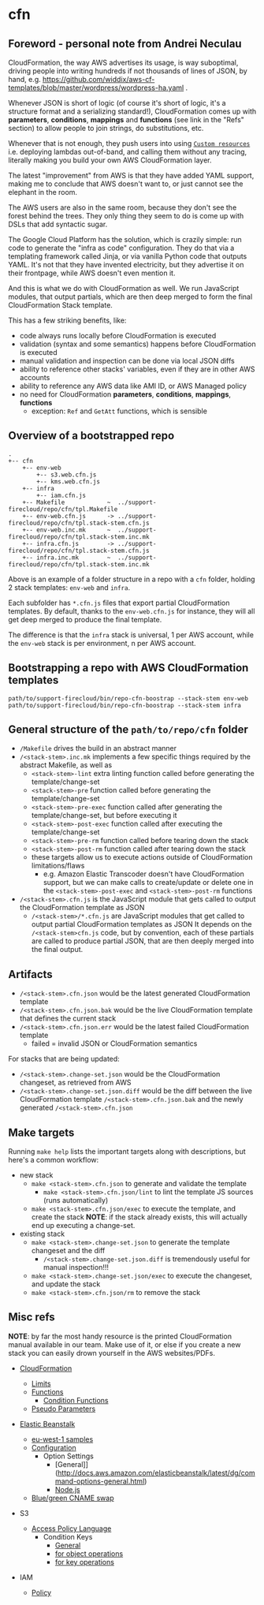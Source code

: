 # cfn

## Foreword - personal note from Andrei Neculau

CloudFormation, the way AWS advertises its usage, is way suboptimal, driving
people into writing hundreds if not thousands of lines of JSON, by hand, e.g.
https://github.com/widdix/aws-cf-templates/blob/master/wordpress/wordpress-ha.yaml .

Whenever JSON is short of logic
(of course it's short of logic, it's a structure format and a serializing standard!),
CloudFormation comes up with **parameters**, **conditions**, **mappings** and **functions** (see link in the "Refs" section)
to allow people to join strings, do substitutions, etc.

Whenever that is not enough, they push users into using [`Custom resources`](https://docs.aws.amazon.com/AWSCloudFormation/latest/UserGuide/template-custom-resources.html)
i.e. deploying lambdas out-of-band, and calling them without any tracing,
literally making you build your own AWS CloudFormation layer.

The latest "improvement" from AWS is that they have added YAML support, making me to conclude that
AWS doesn't want to, or just cannot see the elephant in the room.

The AWS users are also in the same room, because they don't see the forest behind the trees.
They only thing they seem to do is come up with DSLs that add syntactic sugar.

The Google Cloud Platform has the solution, which is crazily simple:
run code to generate the "infra as code" configuration.
They do that via a templating framework called Jinja,
or via vanilla Python code that outputs YAML.
It's not that they have invented electricity, but they advertise it on their frontpage,
while AWS doesn't even mention it.

And this is what we do with CloudFormation as well.
We run JavaScript modules, that output partials,
which are then deep merged to form the final CloudFormation Stack template.

This has a few striking benefits, like:

* code always runs locally before CloudFormation is executed
* validation (syntax and some semantics) happens before CloudFormation is executed
* manual validation and inspection can be done via local JSON diffs
* ability to reference other stacks' variables, even if they are in other AWS accounts
* ability to reference any AWS data like AMI ID, or AWS Managed policy
* no need for CloudFormation **parameters**, **conditions**, **mappings**, **functions**
  * exception: `Ref` and `GetAtt` functions, which is sensible


## Overview of a bootstrapped repo

```
.
+-- cfn
    +-- env-web
        +-- s3.web.cfn.js
        +-- kms.web.cfn.js
    +-- infra
        +-- iam.cfn.js
    +-- Makefile            ~  ../support-firecloud/repo/cfn/tpl.Makefile
    +-- env-web.cfn.js      -> ../support-firecloud/repo/cfn/tpl.stack-stem.cfn.js
    +-- env-web.inc.mk      ~  ../support-firecloud/repo/cfn/tpl.stack-stem.inc.mk
    +-- infra.cfn.js        -> ../support-firecloud/repo/cfn/tpl.stack-stem.cfn.js
    +-- infra.inc.mk        ~  ../support-firecloud/repo/cfn/tpl.stack-stem.inc.mk
```

Above is an example of a folder structure in a repo with a `cfn` folder,
holding 2 stack templates: `env-web` and `infra`.

Each subfolder has `*.cfn.js` files that export partial CloudFormation templates.
By default, thanks to the `env-web.cfn.js` for instance,
they will all get deep merged to produce the final template.

The difference is that the `infra` stack is universal, 1 per AWS account,
while the `env-web` stack is per environment, n per AWS account.


## Bootstrapping a repo with AWS CloudFormation templates

```shell
path/to/support-firecloud/bin/repo-cfn-boostrap --stack-stem env-web
path/to/support-firecloud/bin/repo-cfn-boostrap --stack-stem infra
```


## General structure of the `path/to/repo/cfn` folder

* `/Makefile` drives the build in an abstract manner
* `/<stack-stem>.inc.mk` implements a few specific things required by the abstract Makefile, as well as
  * `<stack-stem>-lint` extra linting function called before generating the template/change-set
  * `<stack-stem>-pre` function called before generating the template/change-set
  * `<stack-stem>-pre-exec` function called after generating the template/change-set, but before executing it
  * `<stack-stem>-post-exec` function called after executing the template/change-set
  * `<stack-stem>-pre-rm` function called before tearing down the stack
  * `<stack-stem>-post-rm` function called after tearing down the stack
  * these targets allow us to execute actions outside of CloudFormation limitations/flaws
    * e.g. Amazon Elastic Transcoder doesn't have CloudFormation support, but we can make calls
      to create/update or delete one in the `<stack-stem>-post-exec` and `<stack-stem>-post-rm` functions
* `/<stack-stem>.cfn.js` is the JavaScript module that gets called to output the CloudFormation template as JSON
  * `/<stack-stem>/*.cfn.js` are JavaScript modules that get called to output partial CloudFormation templates as JSON
  It depends on the `/<stack-stem>cfn.js` code,
  but by convention, each of these partials are called to produce partial JSON,
  that are then deeply merged into the final output.


## Artifacts

* `/<stack-stem>.cfn.json` would be the latest generated CloudFormation template
* `/<stack-stem>.cfn.json.bak` would be the live CloudFormation template that defines the current stack
* `/<stack-stem>.cfn.json.err` would be the latest failed CloudFormation template
  * failed = invalid JSON or CloudFormation semantics

For stacks that are being updated:

* `/<stack-stem>.change-set.json` would be the CloudFormation changeset, as retrieved from AWS
* `/<stack-stem>.change-set.json.diff` would be the diff between
  the live CloudFormation template `/<stack-stem>.cfn.json.bak` and the newly generated `/<stack-stem>.cfn.json`


## Make targets

Running `make help` lists the important targets along with descriptions,
but here's a common workflow:

* new stack
  * `make <stack-stem>.cfn.json` to generate and validate the template
    * `make <stack-stem>.cfn.json/lint` to lint the template JS sources (runs automatically)
  * `make <stack-stem>.cfn.json/exec` to execute the template, and create the stack
  **NOTE**: if the stack already exists, this will actually end up executing a change-set.
* existing stack
  * `make <stack-stem>.change-set.json` to generate the template changeset and the diff
    * `/<stack-stem>.change-set.json.diff` is tremendously useful for manual inspection!!!
  * `make <stack-stem>.change-set.json/exec` to execute the changeset, and update the stack
  * `make <stack-stem>.cfn.json/rm` to remove the stack


## Misc refs

**NOTE**: by far the most handy resource is the printed CloudFormation manual available in our team.
Make use of it, or else if you create a new stack you can easily drown yourself in the AWS websites/PDFs.

* [CloudFormation](https://aws.amazon.com/documentation/cloudformation/)
  * [Limits](http://docs.aws.amazon.com/AWSCloudFormation/latest/UserGuide/cloudformation-limits.html)
  * [Functions](http://docs.aws.amazon.com/AWSCloudFormation/latest/UserGuide/intrinsic-function-reference.html)
    * [Condition Functions](http://docs.aws.amazon.com/AWSCloudFormation/latest/UserGuide/intrinsic-function-reference-conditions.html)
  * [Pseudo Parameters](http://docs.aws.amazon.com/AWSCloudFormation/latest/UserGuide/pseudo-parameter-reference.html)

* [Elastic Beanstalk](https://aws.amazon.com/documentation/elastic-beanstalk/)
  * [eu-west-1 samples](http://docs.aws.amazon.com/AWSCloudFormation/latest/UserGuide/cfn-sample-templates-eu-west-1.html)
  * [Configuration](http://docs.aws.amazon.com/elasticbeanstalk/latest/dg/command-options.html)
    * Option Settings
      * [General]](http://docs.aws.amazon.com/elasticbeanstalk/latest/dg/command-options-general.html)
      * [Node.js](http://docs.aws.amazon.com/elasticbeanstalk/latest/dg/command-options-specific.html#command-options-nodejs)
  * [Blue/green CNAME swap](http://docs.aws.amazon.com/elasticbeanstalk/latest/dg/using-features.CNAMESwap.html)

* S3
  * [Access Policy Language](http://docs.aws.amazon.com/AmazonS3/latest/dev/amazon-s3-policy-keys.html)
    * Condition Keys
      * [General](http://docs.aws.amazon.com/IAM/latest/UserGuide/reference_policies_elements.html#AvailableKeys)
      * [for object operations](http://docs.aws.amazon.com/AmazonS3/latest/dev/amazon-s3-policy-keys.html#object-keys-in-amazon-s3-policies)
      * [for key operations](http://docs.aws.amazon.com/AmazonS3/latest/dev/amazon-s3-policy-keys.html#bucket-keys-in-amazon-s3-policies)

* IAM
  * [Policy](http://docs.aws.amazon.com/IAM/latest/UserGuide/reference_policies_elements.html)
